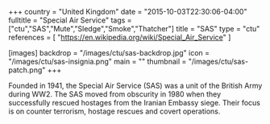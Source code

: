 +++
country = "United Kingdom"
date = "2015-10-03T22:30:06-04:00"
fulltitle = "Special Air Service"
tags = ["ctu","SAS","Mute","Sledge","Smoke","Thatcher"]
title = "SAS"
type = "ctu"
references = [
  "https://en.wikipedia.org/wiki/Special_Air_Service"
]

[images]
  backdrop = "/images/ctu/sas-backdrop.jpg"
  icon = "/images/ctu/sas-insignia.png"
  main = ""
  thumbnail = "/images/ctu/sas-patch.png"
+++

Founded in 1941, the Special Air Service (SAS) was a unit of the British Army during WW2. The SAS moved from obscurity in 1980 when they successfully rescued hostages from the Iranian Embassy siege. Their focus is on counter terrorism, hostage rescues and covert operations.
